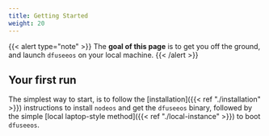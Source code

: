 ```yaml
---
title: Getting Started
weight: 20
---
```


{{< alert type="note" >}}
The **goal of this page** is to get you off the ground, and launch `dfuseeos` on your local machine.
{{< /alert >}}

## Your first run

The simplest way to start, is to follow the
[installation]({{< ref "./installation" >}}) instructions to install `nodeos` and
get the `dfuseeos` binary, followed by the simple
[local laptop-style method]({{< ref "./local-instance" >}}) to boot `dfuseeos`.
